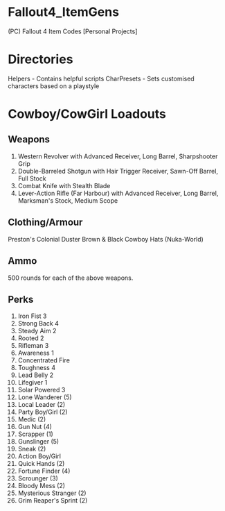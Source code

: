 # Fallout4_ItemGens
(PC) Fallout 4 Item Codes [Personal Projects]

# Directories
Helpers - Contains helpful scripts
CharPresets - Sets customised characters based on a playstyle

# Cowboy/CowGirl Loadouts
## Weapons
1. Western Revolver with Advanced Receiver, Long Barrel, Sharpshooter Grip
2. Double-Barreled Shotgun with Hair Trigger Receiver, Sawn-Off Barrel, Full Stock
3. Combat Knife with Stealth Blade
4. Lever-Action Rifle (Far Harbour) with Advanced Receiver, Long Barrel, Marksman's Stock, Medium Scope

## Clothing/Armour
Preston's Colonial Duster
Brown & Black Cowboy Hats (Nuka-World)

## Ammo
500 rounds for each of the above weapons.

## Perks
1. Iron Fist 3
2. Strong Back 4
3. Steady Aim 2
4. Rooted 2
5. Rifleman 3
6. Awareness 1
7. Concentrated Fire
8. Toughness 4
9. Lead Belly 2
10. Lifegiver 1
11. Solar Powered 3
12. Lone Wanderer (5)
13. Local Leader (2)
14. Party Boy/Girl (2)
15. Medic (2)
16. Gun Nut (4)
17. Scrapper (1)
18. Gunslinger (5)
19. Sneak (2)
20. Action Boy/Girl
21. Quick Hands (2)
22. Fortune Finder (4)
23. Scrounger (3)
24. Bloody Mess (2)
25. Mysterious Stranger (2)
26. Grim Reaper's Sprint (2)
